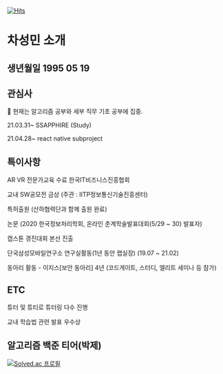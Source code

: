 [![Hits](https://hits.seeyoufarm.com/api/count/incr/badge.svg?url=https%3A%2F%2Fgithub.com%2FCHASEONGMIN&count_bg=%23036C49&title_bg=%230CBCDB&icon=&icon_color=%23E7E7E7&title=Hits&edge_flat=false)](https://hits.seeyoufarm.com)

<!--
**CHASEONGMIN/CHASEONGMIN** is a ✨ _special_ ✨ repository because its `README.md` (this file) appears on your GitHub profile.

Here are some ideas to get you started:

- 🔭 I’m currently working on ...
- 🌱 I’m currently learning ...
- 👯 I’m looking to collaborate on ...
- 🤔 I’m looking for help with ...
- 💬 Ask me about ...
- 📫 How to reach me: ...
- 😄 Pronouns: ...
- ⚡ Fun fact: ...
-->

# 차성민 소개

## 생년월일 1995 05 19

## 관심사 
  🔭 현재는 알고리즘 공부와 세부 직무 기초 공부에 집중.
  
  21.03.31~ SSAPPHIRE (Study)
  
  21.04.28~ react native subproject
  
## 특이사항

AR VR 전문가교육 수료    한국IT비즈니스진흥협회

교내 SW공모전 금상 (주관 : IITP정보통신기술진흥센터)

특허출원 (산하협력단과 함께 출원 완료)

논문 (2020 한국정보처리학회, 온라인 춘계학술발표대회(5/29 ~ 30)  발표자)

캡스톤 경진대회 본선 진출

단국삼성모바일연구소 연구실활동(1년 동안 랩실장) (19.07 ~ 21.02)

동아리 활동 - 이지스[보안 동아리] 4년 (코드게이트, 스터디, 엘리트 세미나 등 참가)

## ETC

튜터 및 튜티로 튜터링 다수 진행

교내 학습법 관련 발표 우수상 

## 알고리즘 백준 티어(박제)

[![Solved.ac 프로필](http://mazassumnida.wtf/api/v2/generate_badge?boj=ckpow)](https://solved.ac/ckpow)
